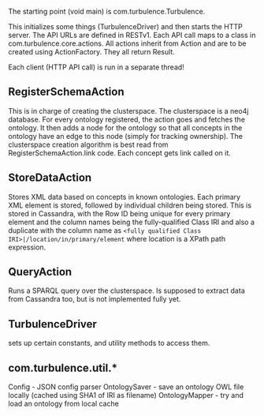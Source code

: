 The starting point (void main) is com.turbulence.Turbulence.

This initializes some things (TurbulenceDriver) and then starts the HTTP
server.  The API URLs are defined in RESTv1. Each API call maps to a class in
com.turbulence.core.actions. All actions inherit from Action and are to be
created using ActionFactory. They all return Result.

Each client (HTTP API call) is run in a separate thread!

RegisterSchemaAction
--------------------

This is in charge of creating the clusterspace. The clusterspace is a neo4j
database. For every ontology registered, the action goes and fetches the
ontology. It then adds a node for the ontology so that all concepts in the
ontology have an edge to this node (simply for tracking ownership). The
clusterspace creation algorithm is best read from RegisterSchemaAction.link
code. Each concept gets link called on it.

StoreDataAction
---------------

Stores XML data based on concepts in known ontologies. Each primary XML element
is stored, followed by individual children being stored. This is stored in
Cassandra, with the Row ID being unique for every primary element and the
column names being the fully-qualified Class IRI and also a duplicate with the
column name as `<fully qualified Class IRI>|/location/in/primary/element` where
location is a XPath path expression.

QueryAction
-----------

Runs a SPARQL query over the clusterspace. Is supposed to extract data from
Cassandra too, but is not implemented fully yet.

TurbulenceDriver
----------------

sets up certain constants, and utility methods to access them.

com.turbulence.util.*
---------------------

Config - JSON config parser
OntologySaver - save an ontology OWL file locally (cached using SHA1 of IRI as
filename)
OntologyMapper - try and load an ontology from local cache
